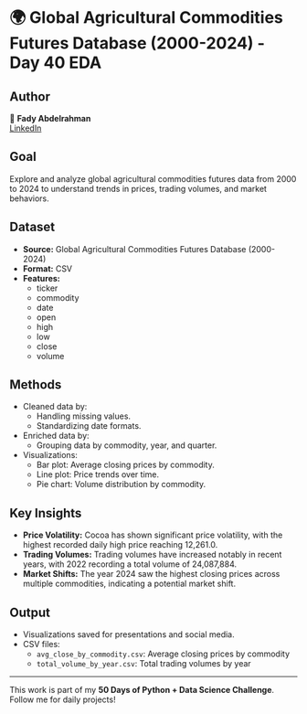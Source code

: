 # 🌍 Global Agricultural Commodities Futures Database (2000-2024) - Day 40 EDA

## Author  
👤 **Fady Abdelrahman**  
[LinkedIn](https://www.linkedin.com/in/fady-abdelrahman-a649a12b6/)

## Goal  
Explore and analyze global agricultural commodities futures data from 2000 to 2024 to understand trends in prices, trading volumes, and market behaviors.

## Dataset  
- **Source:** Global Agricultural Commodities Futures Database (2000-2024)  
- **Format:** CSV  
- **Features:**  
  - ticker  
  - commodity  
  - date  
  - open  
  - high  
  - low  
  - close  
  - volume  

## Methods  
- Cleaned data by:  
  - Handling missing values.  
  - Standardizing date formats.  
- Enriched data by:  
  - Grouping data by commodity, year, and quarter.  
- Visualizations:  
  - Bar plot: Average closing prices by commodity.  
  - Line plot: Price trends over time.  
  - Pie chart: Volume distribution by commodity.  

## Key Insights  
- **Price Volatility:** Cocoa has shown significant price volatility, with the highest recorded daily high price reaching 12,261.0.  
- **Trading Volumes:** Trading volumes have increased notably in recent years, with 2022 recording a total volume of 24,087,884.  
- **Market Shifts:** The year 2024 saw the highest closing prices across multiple commodities, indicating a potential market shift.  

## Output  
- Visualizations saved for presentations and social media.  
- CSV files:  
  - `avg_close_by_commodity.csv`: Average closing prices by commodity  
  - `total_volume_by_year.csv`: Total trading volumes by year  
---
This work is part of my **50 Days of Python + Data Science Challenge**. Follow me for daily projects!